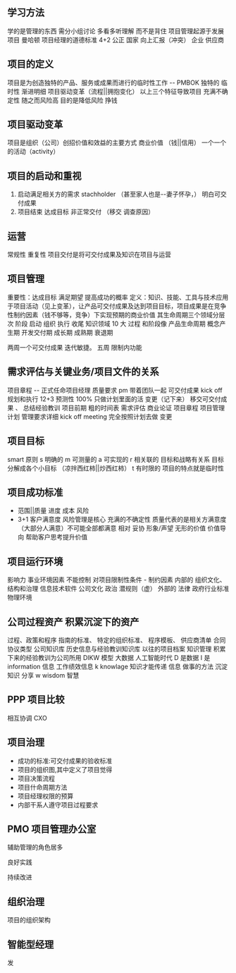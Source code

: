 ## 学习方法

学的是管理的东西 需分小组讨论 多看多听理解 而不是背住
项目管理起源于发展 项目 曼哈顿
项目经理的道德标准 4+2 公正 国家 向上汇报（冲突） 企业 供应商

## 项目的定义

项目是为创造独特的产品、服务或成果而进行的临时性工作 -- PMBOK
独特的 临时性 渐进明细 项目驱动变革（流程||拥抱变化）
以上三个特征导致项目 充满不确定性 随之而风险高
目的是降低风险 挣钱

## 项目驱动变革

项目是组织（公司）创招价值和效益的主要方式
商业价值 （钱||信用）
一个一个的活动（activity）

## 项目的启动和重视

1. 启动满足相关方的需求 stachholder （甚至家人也是--妻子怀孕，） 明白可交付成果
2. 项目结束 达成目标 非正常交付 （移交 调查原因）

## 运营

常规性 重复性
项目交付是将可交付成果及知识在项目与运营

## 项目管理

重要性：达成目标 满足期望 提高成功的概率
定义：知识、技能、工具与技术应用于项目活动（见上变革），让产品可交付成果及达到项目目标，项目成果是在竞争性制约因素（钱不够等，竞争）下实现预期的商业价值 其生命周期三个领域分层次
阶段 启动 组织 执行 收尾
知识领域 10 大
过程 和阶段像
产品生命周期
概念产生期 开发交付期 成长期 成熟期 衰退期

两周一个可交付成果
迭代敏捷。
五周 限制内功能

## 需求评估与关键业务/项目文件的关系

项目章程 -- 正式任命项目经理
质量要求
pm 带着团队一起 可交付成果
kick off
规划和执行
12+3
预测性 100% 只做计划里面的活 变更（记下来）
移交可交付成果 、 总结经验教训
项目前期 粗的时间表 需求评估 商业论证 项目章程 项目管理计划 管理要求详细 kick off meeting 完全按照计划去做
变更

## 项目目标

smart 原则
s 明确的
m 可测量的
a 可实现的
r 相关联的 目标和战略有关系 目标分解成各个小目标 （凉拌西红柿||炒西红柿）
t 有时限的 项目的特点就是临时性

## 项目成功标准

- 范围||质量 进度 成本 风险
- 3+1 客户满意度
  风险管理是核心 充满的不确定性
  质量代表的是相关方满意度（大部分人满意）不可能全部都满意 相对 妥协
  形象/声望 无形的价值
  价值导向 帮助客户思考提升价值

## 项目运行环境

影响力
事业环境因素 不能控制 对项目限制性条件 - 制约因素
内部的 组织文化、结构和治理 信息技术软件 公司文化 政治 潜规则（虚）
外部的 法律 政府行业标准 物理环境

## 公司过程资产 积累沉淀下的资产

过程、政策和程序
指南的标准、
特定的组织标准、
程序模板、
供应商清单 合同协议类型
公司知识库
历史信息与经验教训知识库
以往的项目档案
知识管理 积累下来的经验教训为公司所用
DIKW 模型 大数据 人工智能时代
D 是数据 I 是 information 信息 工作绩效信息 k knowlage 知识才能传递 信息 做事的方法 沉淀知识 分享 w wisdom 智慧

## PPP 项目比较

相互协调
CXO

## 项目治理

- 成功的标准:可交付成果的验收标准
- 项目的组织图,其中定义了项目觉得
- 项目决策流程
- 项目什命周期方法
- 项目经理权限的预算
- 内部干系人遵守项目过程要求

## PMO 项目管理办公室

辅助管理的角色居多

良好实践

持续改进

## 组织治理

项目的组织架构

## 智能型经理

发
